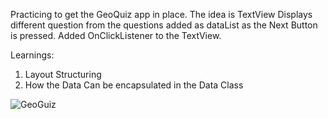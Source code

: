 Practicing to get the GeoQuiz app in place. The idea is TextView Displays different question from the questions added as dataList as the Next Button is pressed. Added OnClickListener to the TextView. 

Learnings:
1. Layout Structuring
2. How the Data Can be encapsulated in the Data Class






![GeoGuiz](https://github.com/priya006/Layout/assets/16076524/5121871b-7ae8-47ed-a949-11d06bde57e6)
